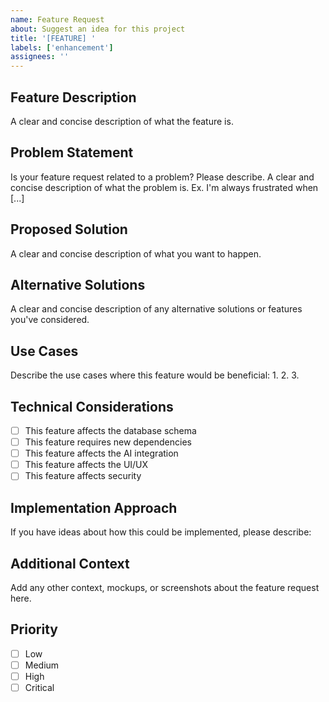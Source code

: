```yaml
---
name: Feature Request
about: Suggest an idea for this project
title: '[FEATURE] '
labels: ['enhancement']
assignees: ''
---
```


## Feature Description
A clear and concise description of what the feature is.

## Problem Statement
Is your feature request related to a problem? Please describe.
A clear and concise description of what the problem is. Ex. I'm always frustrated when [...]

## Proposed Solution
A clear and concise description of what you want to happen.

## Alternative Solutions
A clear and concise description of any alternative solutions or features you've considered.

## Use Cases
Describe the use cases where this feature would be beneficial:
1. 
2. 
3. 

## Technical Considerations
- [ ] This feature affects the database schema
- [ ] This feature requires new dependencies
- [ ] This feature affects the AI integration
- [ ] This feature affects the UI/UX
- [ ] This feature affects security

## Implementation Approach
If you have ideas about how this could be implemented, please describe:

## Additional Context
Add any other context, mockups, or screenshots about the feature request here.

## Priority
- [ ] Low
- [ ] Medium  
- [ ] High
- [ ] Critical